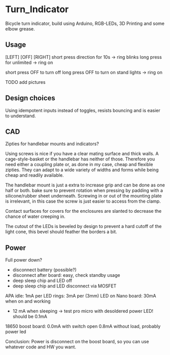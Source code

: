 # Turn_Indicator
Bicycle turn indicator, build using Arduino, RGB-LEDs, 3D Printing and some elbow grease.

## Usage
[LEFT] [OFF] [RIGHT]
short press direction for 10s -> ring blinks
long press for unlimited -> ring on

short press OFF to turn off
long press OFF to turn on stand lights -> ring on

TODO add pictures


## Design choices

Using idempotent inputs instead of toggles, resists bouncing and is easier to understand. 

## CAD

Zipties for handlebar mounts and indicators? 

Using screws is nice if you have a clear mating surface and thick walls. A cage-style-basket or the handlebar has neither of those. 
Therefore you need either a coupling plate or, as done in my case, cheap and flexible zipties. They can adapt to a wide variety of widths and forms while being cheap and readily available. 

The handlebar mount is just a extra to increase grip and can be done as one half or both. bake sure to prevent rotation when pressing by padding with a silicone/rubber sheet underneath. Screwing in or out of the mounting plate is irrelevant, in this case the screw is just easier to access from the clamp. 

Contact surfaces for covers for the enclosures are slanted to decrease the chance of water creeping in. 

The cutout of the LEDs is beveled by design to prevent a hard cutoff of the light cone, this bevel should feather the borders a bit. 


## Power

Full power down? 
- disconnect battery (possible?) 
- disconnect after board: easy, check standby usage
- deep sleep chip and LED off
- deep sleep chip and LED disconnect via MOSFET

APA idle: 1mA per LED
rings: 3mA per (3mm) LED on
Nano board: 30mA when on and working
- 12 mA when sleeping
-> test pro micro with desoldered power LED! should be 0.1mA

18650 boost board: 
0.0mA with switch open
0.8mA without load, probably power led

Conclusion: Power is disconnect on the boost board, so you can use whatever code and HW you want. 
